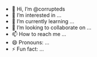 - 👋 Hi, I’m @corrupteds
- 👀 I’m interested in ...
- 🌱 I’m currently learning ...
- 💞️ I’m looking to collaborate on ...
- 📫 How to reach me ...
- 😄 Pronouns: ...
- ⚡ Fun fact: ...

<!---
corrupteds/corrupteds is a ✨ special ✨ repository because its `README.md` (this file) appears on your GitHub profile.
You can click the Preview link to take a look at your changes.
--->
